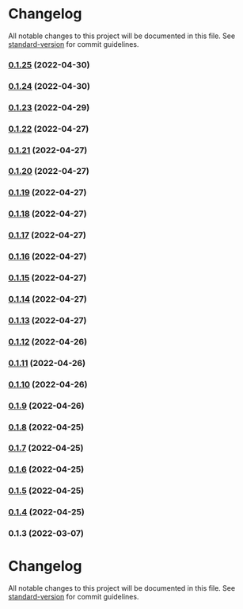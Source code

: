 # Changelog

All notable changes to this project will be documented in this file. See [standard-version](https://github.com/conventional-changelog/standard-version) for commit guidelines.

### [0.1.25](https://github.com/srclaunch/react-hooks/compare/v0.1.24...v0.1.25) (2022-04-30)

### [0.1.24](https://github.com/srclaunch/react-hooks/compare/v0.1.23...v0.1.24) (2022-04-30)

### [0.1.23](https://github.com/srclaunch/react-hooks/compare/v0.1.22...v0.1.23) (2022-04-29)

### [0.1.22](https://github.com/srclaunch/react-hooks/compare/v0.1.21...v0.1.22) (2022-04-27)

### [0.1.21](https://github.com/srclaunch/react-hooks/compare/v0.1.20...v0.1.21) (2022-04-27)

### [0.1.20](https://github.com/srclaunch/react-hooks/compare/v0.1.19...v0.1.20) (2022-04-27)

### [0.1.19](https://github.com/srclaunch/react-hooks/compare/v0.1.18...v0.1.19) (2022-04-27)

### [0.1.18](https://github.com/srclaunch/react-hooks/compare/v0.1.17...v0.1.18) (2022-04-27)

### [0.1.17](https://github.com/srclaunch/react-hooks/compare/v0.1.16...v0.1.17) (2022-04-27)

### [0.1.16](https://github.com/srclaunch/react-hooks/compare/v0.1.15...v0.1.16) (2022-04-27)

### [0.1.15](https://github.com/srclaunch/react-hooks/compare/v0.1.14...v0.1.15) (2022-04-27)

### [0.1.14](https://github.com/srclaunch/react-hooks/compare/v0.1.13...v0.1.14) (2022-04-27)

### [0.1.13](https://github.com/srclaunch/react-hooks/compare/v0.1.12...v0.1.13) (2022-04-27)

### [0.1.12](https://github.com/srclaunch/react-hooks/compare/v0.1.11...v0.1.12) (2022-04-26)

### [0.1.11](https://github.com/srclaunch/react-hooks/compare/v0.1.10...v0.1.11) (2022-04-26)

### [0.1.10](https://github.com/srclaunch/react-hooks/compare/v0.1.9...v0.1.10) (2022-04-26)

### [0.1.9](https://github.com/srclaunch/react-hooks/compare/v0.1.8...v0.1.9) (2022-04-26)

### [0.1.8](https://github.com/srclaunch/react-hooks/compare/v0.1.7...v0.1.8) (2022-04-25)

### [0.1.7](https://github.com/srclaunch/react-hooks/compare/v0.1.6...v0.1.7) (2022-04-25)

### [0.1.6](https://github.com/srclaunch/react-hooks/compare/v0.1.5...v0.1.6) (2022-04-25)

### [0.1.5](https://github.com/srclaunch/react-hooks/compare/v0.1.4...v0.1.5) (2022-04-25)

### [0.1.4](https://github.com/srclaunch/react-hooks/compare/v0.1.3...v0.1.4) (2022-04-25)

### 0.1.3 (2022-03-07)

# Changelog

All notable changes to this project will be documented in this file. See [standard-version](https://github.com/conventional-changelog/standard-version) for commit guidelines.
